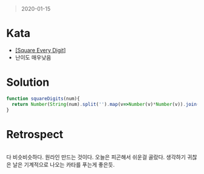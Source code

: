 > 2020-01-15
# Kata
- [[Square Every Digit]](https://www.codewars.com/kata/546e2562b03326a88e000020/javascript)
- 난이도 매우낮음 

# Solution
```javascript
function squareDigits(num){
  return Number(String(num).split('').map(v=>Number(v)*Number(v)).join(''));
}
```
# Retrospect
```javascript

```
다 비슷비슷하다. 원라인 만드는 것이다. 오늘은 피곤해서 쉬운걸 골랐다. 생각하기 귀찮은 날은 기계적으로 나오는 카타를 푸는게 좋은듯. 

